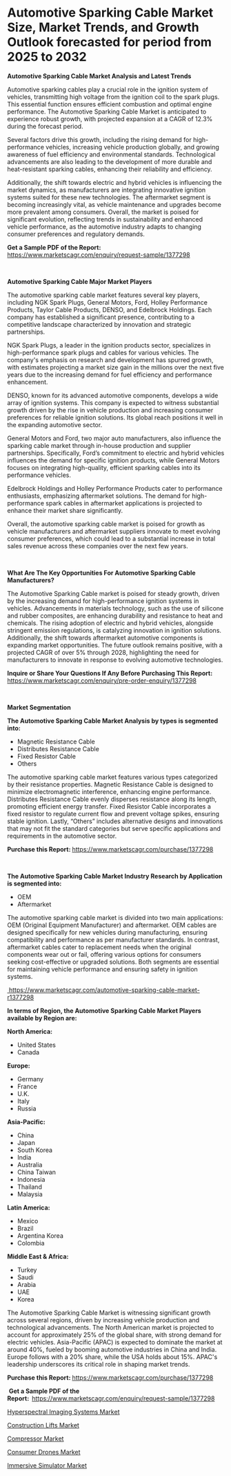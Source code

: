 <p><h1>Automotive Sparking Cable Market Size, Market Trends, and Growth Outlook forecasted for period from 2025 to 2032</h1></p><p><strong>Automotive Sparking Cable Market Analysis and Latest Trends</strong></p>
<p><p>Automotive sparking cables play a crucial role in the ignition system of vehicles, transmitting high voltage from the ignition coil to the spark plugs. This essential function ensures efficient combustion and optimal engine performance. The Automotive Sparking Cable Market is anticipated to experience robust growth, with projected expansion at a CAGR of 12.3% during the forecast period. </p><p>Several factors drive this growth, including the rising demand for high-performance vehicles, increasing vehicle production globally, and growing awareness of fuel efficiency and environmental standards. Technological advancements are also leading to the development of more durable and heat-resistant sparking cables, enhancing their reliability and efficiency. </p><p>Additionally, the shift towards electric and hybrid vehicles is influencing the market dynamics, as manufacturers are integrating innovative ignition systems suited for these new technologies. The aftermarket segment is becoming increasingly vital, as vehicle maintenance and upgrades become more prevalent among consumers. Overall, the market is poised for significant evolution, reflecting trends in sustainability and enhanced vehicle performance, as the automotive industry adapts to changing consumer preferences and regulatory demands.</p></p>
<p><strong>Get a Sample PDF of the Report:&nbsp;</strong> <a href="https://www.marketscagr.com/enquiry/request-sample/1377298?utm_campaign=3546&utm_medium=2&utm_source=Github&utm_content=ia&utm_term=28032025&utm_id=automotive-sparking-cable">https://www.marketscagr.com/enquiry/request-sample/1377298</a></p>
<p>&nbsp;</p>
<p><strong>Automotive Sparking Cable Major Market Players</strong></p>
<p><p>The automotive sparking cable market features several key players, including NGK Spark Plugs, General Motors, Ford, Holley Performance Products, Taylor Cable Products, DENSO, and Edelbrock Holdings. Each company has established a significant presence, contributing to a competitive landscape characterized by innovation and strategic partnerships.</p><p>NGK Spark Plugs, a leader in the ignition products sector, specializes in high-performance spark plugs and cables for various vehicles. The company's emphasis on research and development has spurred growth, with estimates projecting a market size gain in the millions over the next five years due to the increasing demand for fuel efficiency and performance enhancement.</p><p>DENSO, known for its advanced automotive components, develops a wide array of ignition systems. This company is expected to witness substantial growth driven by the rise in vehicle production and increasing consumer preferences for reliable ignition solutions. Its global reach positions it well in the expanding automotive sector.</p><p>General Motors and Ford, two major auto manufacturers, also influence the sparking cable market through in-house production and supplier partnerships. Specifically, Ford’s commitment to electric and hybrid vehicles influences the demand for specific ignition products, while General Motors focuses on integrating high-quality, efficient sparking cables into its performance vehicles.</p><p>Edelbrock Holdings and Holley Performance Products cater to performance enthusiasts, emphasizing aftermarket solutions. The demand for high-performance spark cables in aftermarket applications is projected to enhance their market share significantly.</p><p>Overall, the automotive sparking cable market is poised for growth as vehicle manufacturers and aftermarket suppliers innovate to meet evolving consumer preferences, which could lead to a substantial increase in total sales revenue across these companies over the next few years.</p></p>
<p>&nbsp;</p>
<p><strong>What Are The Key Opportunities For Automotive Sparking Cable Manufacturers?</strong></p>
<p><p>The Automotive Sparking Cable market is poised for steady growth, driven by the increasing demand for high-performance ignition systems in vehicles. Advancements in materials technology, such as the use of silicone and rubber composites, are enhancing durability and resistance to heat and chemicals. The rising adoption of electric and hybrid vehicles, alongside stringent emission regulations, is catalyzing innovation in ignition solutions. Additionally, the shift towards aftermarket automotive components is expanding market opportunities. The future outlook remains positive, with a projected CAGR of over 5% through 2028, highlighting the need for manufacturers to innovate in response to evolving automotive technologies.</p></p>
<p><strong>Inquire or Share Your Questions If Any Before Purchasing This Report:</strong> <a href="https://www.marketscagr.com/enquiry/pre-order-enquiry/1377298?utm_campaign=3546&utm_medium=2&utm_source=Github&utm_content=ia&utm_term=28032025&utm_id=automotive-sparking-cable">https://www.marketscagr.com/enquiry/pre-order-enquiry/1377298</a></p>
<p>&nbsp;</p>
<p><strong>Market Segmentation</strong></p>
<p><strong>The Automotive Sparking Cable Market Analysis by types is segmented into:</strong></p>
<p><ul><li>Magnetic Resistance Cable</li><li>Distributes Resistance Cable</li><li>Fixed Resistor Cable</li><li>Others</li></ul></p>
<p><p>The automotive sparking cable market features various types categorized by their resistance properties. Magnetic Resistance Cable is designed to minimize electromagnetic interference, enhancing engine performance. Distributes Resistance Cable evenly disperses resistance along its length, promoting efficient energy transfer. Fixed Resistor Cable incorporates a fixed resistor to regulate current flow and prevent voltage spikes, ensuring stable ignition. Lastly, “Others” includes alternative designs and innovations that may not fit the standard categories but serve specific applications and requirements in the automotive sector.</p></p>
<p><strong>Purchase this Report:&nbsp;</strong><a href="https://www.marketscagr.com/purchase/1377298?utm_campaign=3546&utm_medium=2&utm_source=Github&utm_content=ia&utm_term=28032025&utm_id=automotive-sparking-cable">https://www.marketscagr.com/purchase/1377298</a></p>
<p>&nbsp;</p>
<p><strong>The Automotive Sparking Cable Market Industry Research by Application is segmented into:</strong></p>
<p><ul><li>OEM</li><li>Aftermarket</li></ul></p>
<p><p>The automotive sparking cable market is divided into two main applications: OEM (Original Equipment Manufacturer) and aftermarket. OEM cables are designed specifically for new vehicles during manufacturing, ensuring compatibility and performance as per manufacturer standards. In contrast, aftermarket cables cater to replacement needs when the original components wear out or fail, offering various options for consumers seeking cost-effective or upgraded solutions. Both segments are essential for maintaining vehicle performance and ensuring safety in ignition systems.</p></p>
<p><a href="https://www.marketscagr.com/automotive-sparking-cable-market-r1377298?utm_campaign=3546&utm_medium=2&utm_source=Github&utm_content=ia&utm_term=28032025&utm_id=automotive-sparking-cable">&nbsp;https://www.marketscagr.com/automotive-sparking-cable-market-r1377298</a></p>
<p><strong>In terms of Region, the Automotive Sparking Cable Market Players available by Region are:</strong></p>
<p>
    <p> <strong> North America: </strong>
        <ul>
            <li>United States</li>
            <li>Canada</li>
        </ul>
        </p> 
    <p> <strong> Europe: </strong>
        <ul>
            <li>Germany</li>
            <li>France</li>
            <li>U.K.</li>
            <li>Italy</li>
            <li>Russia</li>
        </ul>
        </p> 
    <p> <strong> Asia-Pacific: </strong>
        <ul>
            <li>China</li>
            <li>Japan</li>
            <li>South Korea</li>
            <li>India</li>
            <li>Australia</li>
            <li>China Taiwan</li>
            <li>Indonesia</li>
            <li>Thailand</li>
            <li>Malaysia</li>
        </ul>
        </p> 
    <p> <strong> Latin America: </strong>
        <ul>
            <li>Mexico</li>
            <li>Brazil</li>
            <li>Argentina Korea</li>
            <li>Colombia</li>
        </ul>
        </p> 
    <p> <strong> Middle East & Africa: </strong>
        <ul>
            <li>Turkey</li>
            <li>Saudi</li>
            <li>Arabia</li>
            <li>UAE</li>
            <li>Korea</li>
        </ul>
    </p>
    </p>
<p><p>The Automotive Sparking Cable Market is witnessing significant growth across several regions, driven by increasing vehicle production and technological advancements. The North American market is projected to account for approximately 25% of the global share, with strong demand for electric vehicles. Asia-Pacific (APAC) is expected to dominate the market at around 40%, fueled by booming automotive industries in China and India. Europe follows with a 20% share, while the USA holds about 15%. APAC's leadership underscores its critical role in shaping market trends.</p></p>
<p><strong>Purchase this Report: </strong><a href="https://www.marketscagr.com/purchase/1377298?utm_campaign=3546&utm_medium=2&utm_source=Github&utm_content=ia&utm_term=28032025&utm_id=automotive-sparking-cable">https://www.marketscagr.com/purchase/1377298</a></p>
<p>&nbsp;<strong>Get a Sample PDF of the Report:&nbsp;&nbsp;</strong><a href="https://www.marketscagr.com/enquiry/request-sample/1377298?utm_campaign=3546&utm_medium=2&utm_source=Github&utm_content=ia&utm_term=28032025&utm_id=automotive-sparking-cable">https://www.marketscagr.com/enquiry/request-sample/1377298</a></p>
<p><strong></strong></p>
<p><p><a href="https://www.linkedin.com/pulse/in-depth-hyperspectral-imaging-systems-market-analysis-examining-tywhe?utm_campaign=3546&utm_medium=2&utm_source=Github&utm_content=ia&utm_term=28032025&utm_id=automotive-sparking-cable">Hyperspectral Imaging Systems Market</a></p><p><a href="https://www.linkedin.com/pulse/construction-lifts-market-size-growing-cagr-74-forecast-till-2032-28gpe?utm_campaign=3546&utm_medium=2&utm_source=Github&utm_content=ia&utm_term=28032025&utm_id=automotive-sparking-cable">Construction Lifts Market</a></p><p><a href="https://www.linkedin.com/pulse/compressor-market-surge-118-cagr-growth-2032-sales-employment-yd7pe?utm_campaign=3546&utm_medium=2&utm_source=Github&utm_content=ia&utm_term=28032025&utm_id=automotive-sparking-cable">Compressor Market</a></p><p><a href="https://www.linkedin.com/pulse/consumer-drones-market-segmentation-in-depth-analysis-offline-mc1be?utm_campaign=3546&utm_medium=2&utm_source=Github&utm_content=ia&utm_term=28032025&utm_id=automotive-sparking-cable">Consumer Drones Market</a></p><p><a href="https://www.linkedin.com/pulse/comprehensive-analysis-immersive-simulator-market-scope-size-projected-ionre?utm_campaign=3546&utm_medium=2&utm_source=Github&utm_content=ia&utm_term=28032025&utm_id=automotive-sparking-cable">Immersive Simulator Market</a></p></p>
